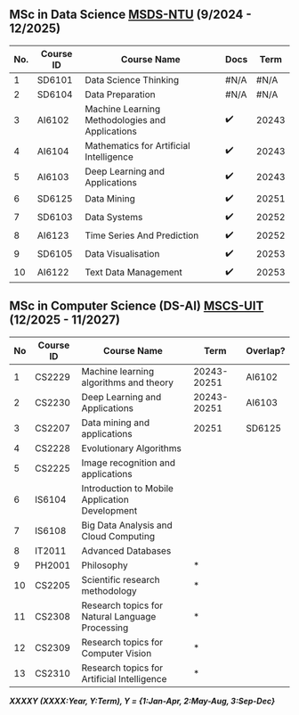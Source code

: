 ## MSc in Data Science [MSDS-NTU](https://www.ntu.edu.sg/education/graduate-programme/master-of-science-in-data-science-(msds)#curriculum) (9/2024 - 12/2025)
|No.|Course ID|Course Name|Docs|Term|
|-|-|-|-|-|
|1|SD6101|Data Science Thinking|#N/A|#N/A
|2|SD6104|Data Preparation|#N/A|#N/A
|3|AI6102|Machine Learning Methodologies and Applications|✔️|20243|
|4|AI6104|Mathematics for Artificial Intelligence|✔️|20243|
|5|AI6103|Deep Learning and Applications|✔️|20243|
|6|SD6125|Data Mining|✔️|20251|
|7|SD6103|Data Systems|✔️|20252|
|8|AI6123|Time Series And Prediction|✔️|20252|
|9|SD6105|Data Visualisation|✔️|20253|
|10|AI6122|Text Data Management|✔️|20253|



## MSc in Computer Science (DS-AI) [MSCS-UIT](https://sdh.uit.edu.vn/bai-viet/khung-chuong-trinh-dao-tao-thac-si-khmt-k172022-k182023-k192024) (12/2025 - 11/2027)
|No|Course ID| Course Name|Term|Overlap?|
|-|-|-|-|-|
|1|CS2229|Machine learning algorithms and theory|20243-20251|AI6102|
|2|CS2230|Deep Learning and Applications|20243-20251|AI6103|
|3|CS2207|	Data mining and applications|20251|SD6125|
|4|CS2228|Evolutionary Algorithms|||
|5|CS2225|	Image recognition and applications|	
|6|IS6104|	Introduction to Mobile Application Development|	
|7|IS6108|	Big Data Analysis and Cloud Computing|	
|8|IT2011|	Advanced Databases|	
|9|PH2001|	Philosophy|*
|10|CS2205|	Scientific research methodology|*	
|11|CS2308|	Research topics for Natural Language Processing |*	
|12|CS2309|	Research topics for Computer Vision|	*
|13|CS2310|	Research topics for Artificial Intelligence|*	


***XXXXY (XXXX:Year, Y:Term), Y = {1:Jan-Apr, 2:May-Aug, 3:Sep-Dec}***

